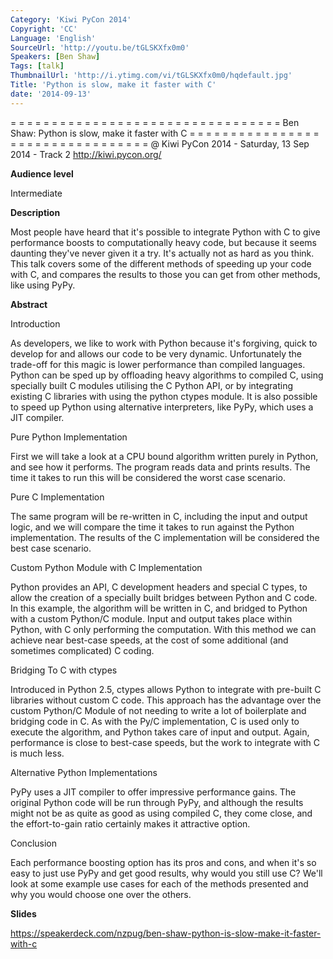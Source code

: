 ```yaml
---
Category: 'Kiwi PyCon 2014'
Copyright: 'CC'
Language: 'English'
SourceUrl: 'http://youtu.be/tGLSKXfx0m0'
Speakers: [Ben Shaw]
Tags: [talk]
ThumbnailUrl: 'http://i.ytimg.com/vi/tGLSKXfx0m0/hqdefault.jpg'
Title: 'Python is slow, make it faster with C'
date: '2014-09-13'
---
```

= = = = = = = = = = = = = = = = = = = = = = = = = = = = = = = = = 
Ben Shaw:
Python is slow, make it faster with C
= = = = = = = = = = = = = = = = = = = = = = = = = = = = = = = = = 
@ Kiwi PyCon 2014 - Saturday, 13 Sep 2014 - Track 2 
http://kiwi.pycon.org/

**Audience level**

Intermediate

**Description**

Most people have heard that it's possible to integrate Python with C to give performance boosts to computationally heavy code, but because it seems daunting they've never given it a try. It's actually not as hard as you think. This talk covers some of the different methods of speeding up your code with C, and compares the results to those you can get from other methods, like using PyPy.

**Abstract**

Introduction

As developers, we like to work with Python because it's forgiving, quick to develop for and allows our code to be very dynamic. Unfortunately the trade-off for this magic is lower performance than compiled languages. Python can be sped up by offloading heavy algorithms to compiled C, using specially built C modules utilising the C Python API, or by integrating existing C libraries with using the python ctypes module. It is also possible to speed up Python using alternative interpreters, like PyPy, which uses a JIT compiler.

Pure Python Implementation

First we will take a look at a CPU bound algorithm written purely in Python, and see how it performs. The program reads data and prints results. The time it takes to run this will be considered the worst case scenario.

Pure C Implementation

The same program will be re-written in C, including the input and output logic, and we will compare the time it takes to run against the Python implementation. The results of the C implementation will be considered the best case scenario.

Custom Python Module with C Implementation

Python provides an API, C development headers and special C types, to allow the creation of a specially built bridges between Python and C code. In this example, the algorithm will be written in C, and bridged to Python with a custom Python/C module. Input and output takes place within Python, with C only performing the computation. With this method we can achieve near best-case speeds, at the cost of some additional (and sometimes complicated) C coding.

Bridging To C with ctypes

Introduced in Python 2.5, ctypes allows Python to integrate with pre-built C libraries without custom C code. This approach has the advantage over the custom Python/C Module of not needing to write a lot of boilerplate and bridging code in C. As with the Py/C implementation, C is used only to execute the algorithm, and Python takes care of input and output. Again, performance is close to best-case speeds, but the work to integrate with C is much less.

Alternative Python Implementations

PyPy uses a JIT compiler to offer impressive performance gains. The original Python code will be run through PyPy, and although the results might not be as quite as good as using compiled C, they come close, and the effort-to-gain ratio certainly makes it attractive option.

Conclusion

Each performance boosting option has its pros and cons, and when it's so easy to just use PyPy and get good results, why would you still use C? We'll look at some example use cases for each of the methods presented and why you would choose one over the others.

**Slides**

https://speakerdeck.com/nzpug/ben-shaw-python-is-slow-make-it-faster-with-c
